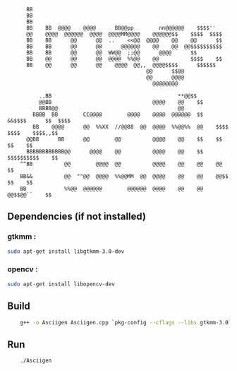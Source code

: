           BB
          BB
          BB
          BB    BB  @@@@    @@@@      BB@@pp        nn@@@@@@    $$$$''
          @@    @@@@  @@@@@@  @@@@  @@@@MM@@@@    @@@@@@$$    $$$$  $$$$
          BB    BB      @@      @@  ..    <<@@  @@@@    @@    @@      $$
          BB    BB      @@      @@      @@@@@@    @@    @@  @@$$$$$$$$$$
          BB    BB      @@      @@  WW@@  ;;@@      @@@@      $$
          BB    @@      @@      @@  @@@@  %%@@    @@          $$$$    $$
          BB    @@      @@      @@    @@@@  @@,,  @@@@$$$$      $$$$$$
                                                @@      $$@@
                                                @@      @@@@
                                                  @@@@@@@@

              ..BB                                        **@@$$
              @@BB                                @@@@    @@    $$
              BBBB@@                                      @@
            BBBB  BB        CC@@@@        @@@@    @@@@  @@@@@@  $$      &&$$$$      $$  $$$$
            BB    @@@@      @@  %%XX  //@@88  @@  @@@@  %%@@%%  @@    $$$$  $$$$    $$$$,,$$
          @@BB      BB      @@        @@          @@@@    @@    $$    $$      $$    $$
          BBBBBBBBBBBB@@      @@@@    @@          @@@@    @@    $$    $$$$$$$$$$    $$
        ^^BB          @@        @@@@  @@          @@@@    @@    @@    @@            $$
        BB&&          @@  ""@@  @@@@  %%@@MM  @@  @@@@    @@    @@    @@$$    $$    $$
        BB            %%@@  @@@@@@        @@@@@@  @@@@    @@    @@      @@$$@@``    $$

## Dependencies (if not installed)

### gtkmm :

```bash
sudo apt-get install libgtkmm-3.0-dev

```

### opencv :

```bash
sudo apt-get install libopencv-dev

```

## Build

```bash
    g++ -o Asciigen Asciigen.cpp `pkg-config --cflags --libs gtkmm-3.0` `pkg-config --cflags --libs opencv4`
```

## Run

```bash
    ./Asciigen
```
